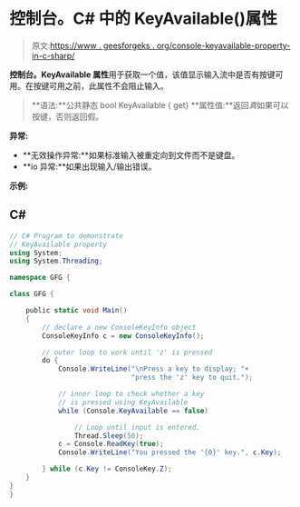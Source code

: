 # 控制台。C# 中的 KeyAvailable()属性

> 原文:[https://www . geesforgeks . org/console-keyavailable-property-in-c-sharp/](https://www.geeksforgeeks.org/console-keyavailable-property-in-c-sharp/)

**控制台。KeyAvailable 属性**用于获取一个值，该值显示输入流中是否有按键可用。在按键可用之前，此属性不会阻止输入。

> **语法:**公共静态 bool KeyAvailable { get}
> **属性值:**返回*真*如果可以按键，否则返回假。

**异常:**

*   **无效操作异常:**如果标准输入被重定向到文件而不是键盘。
*   **io 异常:**如果出现输入/输出错误。

**示例:**

## C#

```cs
// C# Program to demonstrate
// KeyAvailable property
using System;
using System.Threading;

namespace GFG {

class GFG {

    public static void Main()
    {
        // declare a new ConsoleKeyInfo object
        ConsoleKeyInfo c = new ConsoleKeyInfo();

        // outer loop to work until 'z' is pressed
        do {
            Console.WriteLine("\nPress a key to display; "+
                              "press the 'z' key to quit.");

            // inner loop to check whether a key
            // is pressed using KeyAvailable
            while (Console.KeyAvailable == false)

                // Loop until input is entered.
                Thread.Sleep(50);
            c = Console.ReadKey(true);
            Console.WriteLine("You pressed the '{0}' key.", c.Key);

        } while (c.Key != ConsoleKey.Z);
    }
}
}
```